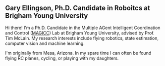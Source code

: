 ## Gary Ellingson, Ph.D. Candidate in Roboitcs at Brigham Young University

Hi there! I'm a Ph.D. Candidate in the Multiple AGent Intelligent Coordination and Control ([MAGICC](https://magicc.byu.edu/)) Lab at Brigham Young University, advised by Prof. Tim McLain. My research interests include flying robotics, state estimation, computer vision and machine learning.

I'm originally from Mesa, Arizona. In my spare time I can often be found flying RC planes, cycling, or playing with my daughters.
